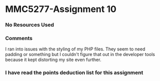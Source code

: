 # MMC5277-Assignment 10

### No Resources Used
### Comments
I ran into issues with the styling of my PHP files. They seem to need padding or something but I couldn't figure that out in the developer tools because it kept distorting my site even further. 
### I have read the points deduction list for this assignment
